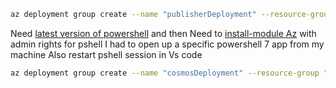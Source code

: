 ```bash
az deployment group create --name "publisherDeployment" --resource-group "dv-events-broker-rg" --template-file "01_Platform\04_DedicatedResource\publisher.bicep" --parameters namespace="{youruniqueid}" eventhubname="demo"
```

Need [latest version of powershell](https://docs.microsoft.com/en-us/powershell/scripting/install/installing-powershell?view=powershell-7.2) and then 
Need to [install-module Az](https://docs.microsoft.com/en-us/powershell/azure/install-az-ps?view=azps-7.0.0) with admin rights for pshell
I had to open up a specific powershell 7 app from my machine
Also restart pshell session in Vs code

```bash
az deployment group create --name "cosmosDeployment" --resource-group "dv-events-account-rg" --template-file "01_Platform\04_DedicatedResource\cosmos.bicep" --parameters namespace="{youruniqueid}" target='account' teamName="customer"
```